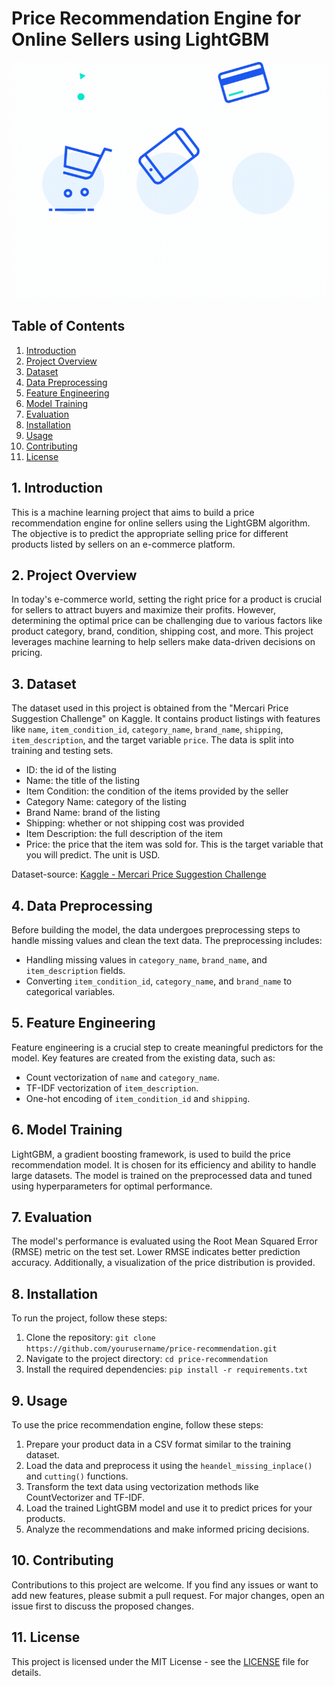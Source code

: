 # Price Recommendation Engine for Online Sellers using LightGBM
![alt text](https://github.com/utkarshh27/Price-Recommendation-for-Online-Sellers/blob/01f1efda01281a9f15e19c82590fbc32c3db37c4/head1.gif?raw=true)

## Table of Contents
1. [Introduction](#introduction)
2. [Project Overview](#project-overview)
3. [Dataset](#dataset)
4. [Data Preprocessing](#data-preprocessing)
5. [Feature Engineering](#feature-engineering)
6. [Model Training](#model-training)
7. [Evaluation](#evaluation)
8. [Installation](#installation)
9. [Usage](#usage)
10. [Contributing](#contributing)
11. [License](#license)

## 1. Introduction

This is a machine learning project that aims to build a price recommendation engine for online sellers using the LightGBM algorithm. The objective is to predict the appropriate selling price for different products listed by sellers on an e-commerce platform.

## 2. Project Overview

In today's e-commerce world, setting the right price for a product is crucial for sellers to attract buyers and maximize their profits. However, determining the optimal price can be challenging due to various factors like product category, brand, condition, shipping cost, and more. This project leverages machine learning to help sellers make data-driven decisions on pricing.

## 3. Dataset

The dataset used in this project is obtained from the "Mercari Price Suggestion Challenge" on Kaggle. It contains product listings with features like `name`, `item_condition_id`, `category_name`, `brand_name`, `shipping`, `item_description`, and the target variable `price`. The data is split into training and testing sets.
* ID: the id of the listing
* Name: the title of the listing
* Item Condition: the condition of the items provided by the seller
* Category Name: category of the listing
* Brand Name: brand of the listing
* Shipping: whether or not shipping cost was provided
* Item Description: the full description of the item
* Price: the price that the item was sold for. This is the target variable that you will predict. The unit is USD.

Dataset-source: [Kaggle - Mercari Price Suggestion Challenge](https://www.kaggle.com/competitions/mercari-price-suggestion-challenge/data)

## 4. Data Preprocessing

Before building the model, the data undergoes preprocessing steps to handle missing values and clean the text data. The preprocessing includes:
- Handling missing values in `category_name`, `brand_name`, and `item_description` fields.
- Converting `item_condition_id`, `category_name`, and `brand_name` to categorical variables.

## 5. Feature Engineering

Feature engineering is a crucial step to create meaningful predictors for the model. Key features are created from the existing data, such as:
- Count vectorization of `name` and `category_name`.
- TF-IDF vectorization of `item_description`.
- One-hot encoding of `item_condition_id` and `shipping`.

## 6. Model Training

LightGBM, a gradient boosting framework, is used to build the price recommendation model. It is chosen for its efficiency and ability to handle large datasets. The model is trained on the preprocessed data and tuned using hyperparameters for optimal performance.

## 7. Evaluation

The model's performance is evaluated using the Root Mean Squared Error (RMSE) metric on the test set. Lower RMSE indicates better prediction accuracy. Additionally, a visualization of the price distribution is provided.

## 8. Installation

To run the project, follow these steps:
1. Clone the repository: `git clone https://github.com/yourusername/price-recommendation.git`
2. Navigate to the project directory: `cd price-recommendation`
3. Install the required dependencies: `pip install -r requirements.txt`

## 9. Usage

To use the price recommendation engine, follow these steps:
1. Prepare your product data in a CSV format similar to the training dataset.
2. Load the data and preprocess it using the `heandel_missing_inplace()` and `cutting()` functions.
3. Transform the text data using vectorization methods like CountVectorizer and TF-IDF.
4. Load the trained LightGBM model and use it to predict prices for your products.
5. Analyze the recommendations and make informed pricing decisions.

## 10. Contributing

Contributions to this project are welcome. If you find any issues or want to add new features, please submit a pull request. For major changes, open an issue first to discuss the proposed changes.

## 11. License

This project is licensed under the MIT License - see the [LICENSE](LICENSE) file for details.
